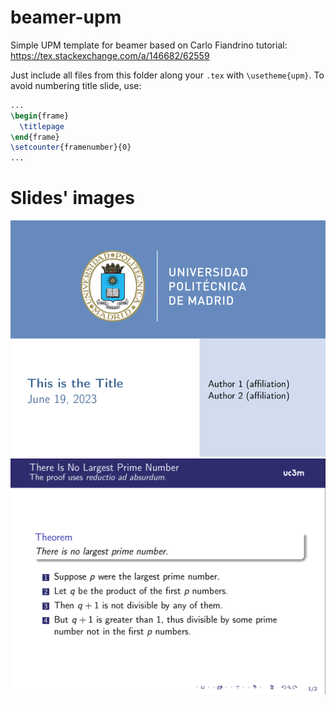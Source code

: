 # beamer-upm
Simple UPM template for beamer based on Carlo Fiandrino tutorial:
  https://tex.stackexchange.com/a/146682/62559

Just include all files from this folder along your `.tex` with `\usetheme{upm}`. To avoid numbering title slide, use:
```tex
...
\begin{frame}
  \titlepage
\end{frame}
\setcounter{framenumber}{0}
...
```

# Slides' images
![title slide](title.png)
![body slide](body.png)
